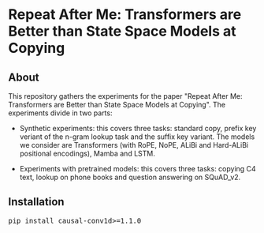 # Repeat After Me: Transformers are Better than State Space Models at Copying

## About

This repository gathers the experiments for the paper "Repeat After Me: Transformers are Better than State Space Models at Copying". The experiments divide in two parts: 

- Synthetic experiments: this covers three tasks: standard copy, prefix key veriant of the n-gram lookup task and the suffix key variant. The models we consider are Transformers (with RoPE, NoPE, ALiBi and Hard-ALiBi positional encodings), Mamba and LSTM.

- Experiments with pretrained models: this covers three tasks: copying C4 text, lookup on phone books and question answering on SQuAD_v2.

## Installation

<tt>pip install causal-conv1d>=1.1.0</tt>
